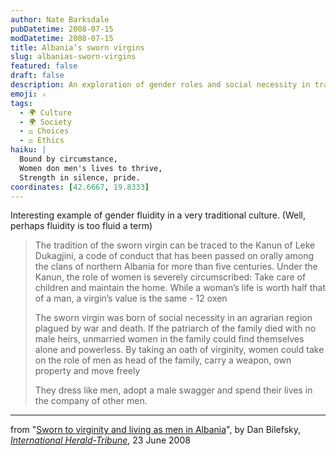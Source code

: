 ```yaml
---
author: Nate Barksdale
pubDatetime: 2008-07-15
modDatetime: 2008-07-15
title: Albania’s sworn virgins
slug: albanias-sworn-virgins
featured: false
draft: false
description: An exploration of gender roles and social necessity in traditional Albanian culture through the practice of sworn virgins.
emoji: ⚔️
tags:
  - 🌍 Culture
  - 🌍 Society
  - ⚖️ Choices
  - ⚖️ Ethics
haiku: |
  Bound by circumstance,  
  Women don men's lives to thrive,  
  Strength in silence, pride.
coordinates: [42.6667, 19.8333]
---
```


Interesting example of gender fluidity in a very traditional culture. (Well, perhaps fluidity is too fluid a term)

> The tradition of the sworn virgin can be traced to the Kanun of Leke Dukagjini, a code of conduct that has been passed on orally among the clans of northern Albania for more than five centuries. Under the Kanun, the role of women is severely circumscribed: Take care of children and maintain the home. While a woman’s life is worth half that of a man, a virgin’s value is the same - 12 oxen
>
> The sworn virgin was born of social necessity in an agrarian region plagued by war and death. If the patriarch of the family died with no male heirs, unmarried women in the family could find themselves alone and powerless. By taking an oath of virginity, women could take on the role of men as head of the family, carry a weapon, own property and move freely
>
> They dress like men, adopt a male swagger and spend their lives in the company of other men.

---

from "[Sworn to virginity and living as men in Albania](http://web.archive.org/web/20090303215715/http://iht.com:80/articles/2008/06/23/europe/virgins.php?)", by Dan Bilefsky, [_International Herald-Tribune_](http://www.iht.com), 23 June 2008
